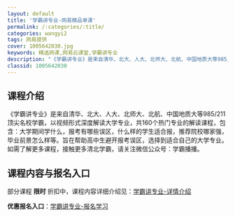 ```yaml
---
layout: default
title: '学霸讲专业-网易精品单课'
permalink: /:categories/:title/
categories: wangyi2
tags: 网易提供
cover: 1005642030.jpg
keywords: 精选网课,网易云课堂,学霸讲专业
description: "《学霸讲专业》是来自清华、北大、人大、北师大、北航、中国地质大等985/211顶尖名校学霸，以视频形式深度解读大学专业，共160个热门专业的解读课程，包含：大学期间学什么，报考有哪些误区，什"
classid: 1005642030
---
```


## 课程介绍

《学霸讲专业》是来自清华、北大、人大、北师大、北航、中国地质大等985/211顶尖名校学霸，以视频形式深度解读大学专业，共160个热门专业的解读课程，包含：大学期间学什么，报考有哪些误区，什么样的学生适合报，推荐院校哪家强，毕业前景怎么样等。旨在帮助高中生避开报考误区，选择到适合自己的大学专业。
如需了解更多课程，接触更多清北学霸，请关注微信公众号：学霸播播。

## 课程内容与报名入口

部分课程 **限时** 折扣中，课程内容详细介绍见：[学霸讲专业-详情介绍](https://study.163.com/course/introduction/1005642030.htm?share=1&shareId=1025206652&utm_campaign=share&utm_medium=iphoneShare&utm_source=&utm_u=1025206652)

**优惠报名入口**：[学霸讲专业-报名学习](https://study.163.com/course/introduction/1005642030.htm?share=1&shareId=1025206652&utm_campaign=share&utm_medium=iphoneShare&utm_source=&utm_u=1025206652)

